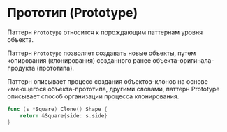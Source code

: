 # Прототип (Prototype)

Паттерн `Prototype` относится к порождающим паттернам уровня объекта.

Паттерн `Prototype` позволяет создавать новые объекты, путем копирования (клонирования) созданного ранее объекта-оригинала-продукта (прототипа).

Паттерн описывает процесс создания объектов-клонов на основе имеющегося объекта-прототипа, другими словами, паттерн Prototype описывает способ организации процесса клонирования.

```go
func (s *Square) Clone() Shape {
	return &Square{side: s.side}
}
```
